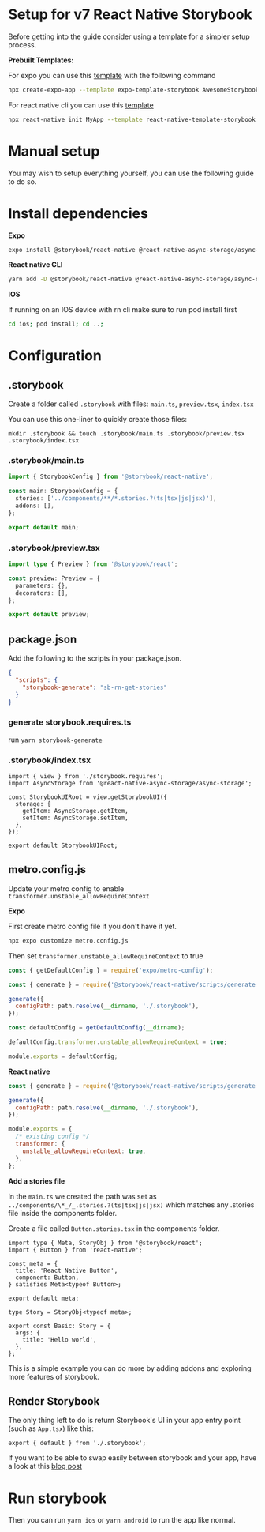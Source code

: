 # Setup for v7 React Native Storybook

Before getting into the guide consider using a template for a simpler setup process.

**Prebuilt Templates:**

For expo you can use this [template](https://github.com/dannyhw/expo-template-storybook) with the following command

```sh
npx create-expo-app --template expo-template-storybook AwesomeStorybook
```

For react native cli you can use this [template](https://github.com/dannyhw/react-native-template-storybook)

```sh
npx react-native init MyApp --template react-native-template-storybook
```

# Manual setup

You may wish to setup everything yourself, you can use the following guide to do so.

# Install dependencies

**Expo**

```sh
expo install @storybook/react-native @react-native-async-storage/async-storage react-dom react-native-safe-area-context
```

**React native CLI**

```sh
yarn add -D @storybook/react-native @react-native-async-storage/async-storage react-native-safe-area-context react-dom
```

**IOS**

If running on an IOS device with rn cli make sure to run pod install first

```sh
cd ios; pod install; cd ..;
```

# Configuration

## .storybook

Create a folder called `.storybook` with files: `main.ts`, `preview.tsx`, `index.tsx`

You can use this one-liner to quickly create those files:

```console
mkdir .storybook && touch .storybook/main.ts .storybook/preview.tsx .storybook/index.tsx
```

### .storybook/main.ts

```ts
import { StorybookConfig } from '@storybook/react-native';

const main: StorybookConfig = {
  stories: ['../components/**/*.stories.?(ts|tsx|js|jsx)'],
  addons: [],
};

export default main;
```

### .storybook/preview.tsx

```ts
import type { Preview } from '@storybook/react';

const preview: Preview = {
  parameters: {},
  decorators: [],
};

export default preview;
```

## package.json

Add the following to the scripts in your package.json.

```json
{
  "scripts": {
    "storybook-generate": "sb-rn-get-stories"
  }
}
```

### generate storybook.requires.ts

run `yarn storybook-generate`

### .storybook/index.tsx

```tsx
import { view } from './storybook.requires';
import AsyncStorage from '@react-native-async-storage/async-storage';

const StorybookUIRoot = view.getStorybookUI({
  storage: {
    getItem: AsyncStorage.getItem,
    setItem: AsyncStorage.setItem,
  },
});

export default StorybookUIRoot;
```

## metro.config.js

Update your metro config to enable `transformer.unstable_allowRequireContext`

**Expo**

First create metro config file if you don't have it yet.

```sh
npx expo customize metro.config.js
```

Then set `transformer.unstable_allowRequireContext` to true

```js
const { getDefaultConfig } = require('expo/metro-config');

const { generate } = require('@storybook/react-native/scripts/generate');

generate({
  configPath: path.resolve(__dirname, './.storybook'),
});

const defaultConfig = getDefaultConfig(__dirname);

defaultConfig.transformer.unstable_allowRequireContext = true;

module.exports = defaultConfig;
```

**React native**

```js
const { generate } = require('@storybook/react-native/scripts/generate');

generate({
  configPath: path.resolve(__dirname, './.storybook'),
});

module.exports = {
  /* existing config */
  transformer: {
    unstable_allowRequireContext: true,
  },
};
```

**Add a stories file**

In the `main.ts` we created the path was set as `../components/\*_/_.stories.?(ts|tsx|js|jsx)` which matches any .stories file inside the components folder.

Create a file called `Button.stories.tsx` in the components folder.

```tsx
import type { Meta, StoryObj } from '@storybook/react';
import { Button } from 'react-native';

const meta = {
  title: 'React Native Button',
  component: Button,
} satisfies Meta<typeof Button>;

export default meta;

type Story = StoryObj<typeof meta>;

export const Basic: Story = {
  args: {
    title: 'Hello world',
  },
};
```

This is a simple example you can do more by adding addons and exploring more features of storybook.

## Render Storybook

The only thing left to do is return Storybook's UI in your app entry point (such as `App.tsx`) like this:

```tsx
export { default } from './.storybook';
```

If you want to be able to swap easily between storybook and your app, have a look at this [blog post](https://dev.to/dannyhw/how-to-swap-between-react-native-storybook-and-your-app-p3o)

# Run storybook

Then you can run `yarn ios` or `yarn android` to run the app like normal.
